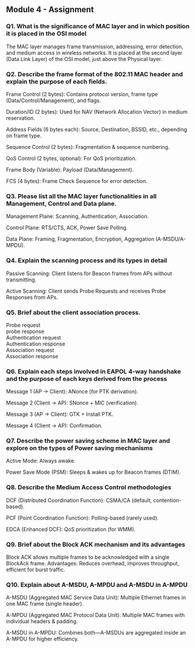 ## Module 4 - Assignment


### Q1. What is the significance of MAC layer and in which position it is placed in the OSI model

The MAC layer manages frame transmission, addressing, error detection, and medium access in wireless networks. It is placed at the second layer (Data Link Layer) of the OSI model, just above the Physical layer.

### Q2. Describe the frame format of the 802.11 MAC header and explain the purpose of each fields.

Frame Control (2 bytes): Contains protocol version, frame type (Data/Control/Management), and flags.

Duration/ID (2 bytes): Used for NAV (Network Allocation Vector) in medium reservation.

Address Fields (6 bytes each): Source, Destination, BSSID, etc., depending on frame type.

Sequence Control (2 bytes): Fragmentation & sequence numbering.

QoS Control (2 bytes, optional): For QoS prioritization.

Frame Body (Variable): Payload (Data/Management).

FCS (4 bytes): Frame Check Sequence for error detection.

### Q3. Please list all the MAC layer functionalities in all Management, Control and Data plane.

Management Plane: Scanning, Authentication, Association.

Control Plane: RTS/CTS, ACK, Power Save Polling.

Data Plane: Framing, Fragmentation, Encryption, Aggregation (A-MSDU/A-MPDU).

### Q4. Explain the scanning process and its types in detail

Passive Scanning: Client listens for Beacon frames from APs without transmitting.

Active Scanning: Client sends Probe Requests and receives Probe Responses from APs.

### Q5. Brief about the client association process.

Probe request  
probe response  
Authentication request  
Authentication response  
Association request  
Association response

### Q6. Explain each steps involved in EAPOL 4-way handshake and the purpose of each keys derived from the process

Message 1 (AP → Client): ANonce (for PTK derivation).

Message 2 (Client → AP): SNonce + MIC (verification).

Message 3 (AP → Client): GTK + Install PTK.

Message 4 (Client → AP): Confirmation.

### Q7. Describe the power saving scheme in MAC layer and explore on the types of Power saving mechanisms

Active Mode: Always awake.

Power Save Mode (PSM): Sleeps & wakes up for Beacon frames (DTIM).


### Q8. Describe the Medium Access Control methodologies

DCF (Distributed Coordination Function): CSMA/CA (default, contention-based).

PCF (Point Coordination Function): Polling-based (rarely used).

EDCA (Enhanced DCF): QoS prioritization (for WMM).

### Q9. Brief about the Block ACK mechanism and its advantages

Block ACK allows multiple frames to be acknowledged with a single BlockAck frame. Advantages: Reduces overhead, improves throughput, efficient for burst traffic.

### Q10. Explain about A-MSDU, A-MPDU and A-MSDU in A-MPDU

A-MSDU (Aggregated MAC Service Data Unit): Multiple Ethernet frames in one MAC frame (single header).

A-MPDU (Aggregated MAC Protocol Data Unit): Multiple MAC frames with individual headers & padding.

A-MSDU in A-MPDU: Combines both—A-MSDUs are aggregated inside an A-MPDU for higher efficiency.
